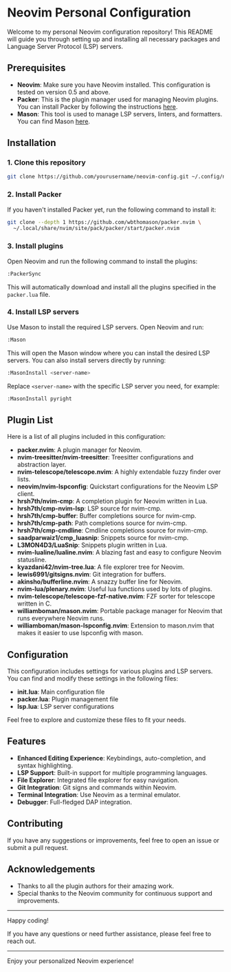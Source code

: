 
# Neovim Personal Configuration

Welcome to my personal Neovim configuration repository! This README will guide you through setting up and installing all necessary packages and Language Server Protocol (LSP) servers.

## Prerequisites

- **Neovim**: Make sure you have Neovim installed. This configuration is tested on version 0.5 and above.
- **Packer**: This is the plugin manager used for managing Neovim plugins. You can install Packer by following the instructions [here](https://github.com/wbthomason/packer.nvim).
- **Mason**: This tool is used to manage LSP servers, linters, and formatters. You can find Mason [here](https://github.com/williamboman/mason.nvim).

## Installation

### 1. Clone this repository

```sh
git clone https://github.com/yourusername/neovim-config.git ~/.config/nvim
```

### 2. Install Packer

If you haven't installed Packer yet, run the following command to install it:

```sh
git clone --depth 1 https://github.com/wbthomason/packer.nvim \
  ~/.local/share/nvim/site/pack/packer/start/packer.nvim
```

### 3. Install plugins

Open Neovim and run the following command to install the plugins:

```sh
:PackerSync
```

This will automatically download and install all the plugins specified in the `packer.lua` file.

### 4. Install LSP servers

Use Mason to install the required LSP servers. Open Neovim and run:

```sh
:Mason
```

This will open the Mason window where you can install the desired LSP servers. You can also install servers directly by running:

```sh
:MasonInstall <server-name>
```

Replace `<server-name>` with the specific LSP server you need, for example:

```sh
:MasonInstall pyright
```

## Plugin List

Here is a list of all plugins included in this configuration:

- **packer.nvim**: A plugin manager for Neovim.
- **nvim-treesitter/nvim-treesitter**: Treesitter configurations and abstraction layer.
- **nvim-telescope/telescope.nvim**: A highly extendable fuzzy finder over lists.
- **neovim/nvim-lspconfig**: Quickstart configurations for the Neovim LSP client.
- **hrsh7th/nvim-cmp**: A completion plugin for Neovim written in Lua.
- **hrsh7th/cmp-nvim-lsp**: LSP source for nvim-cmp.
- **hrsh7th/cmp-buffer**: Buffer completions source for nvim-cmp.
- **hrsh7th/cmp-path**: Path completions source for nvim-cmp.
- **hrsh7th/cmp-cmdline**: Cmdline completions source for nvim-cmp.
- **saadparwaiz1/cmp_luasnip**: Snippets source for nvim-cmp.
- **L3MON4D3/LuaSnip**: Snippets plugin written in Lua.
- **nvim-lualine/lualine.nvim**: A blazing fast and easy to configure Neovim statusline.
- **kyazdani42/nvim-tree.lua**: A file explorer tree for Neovim.
- **lewis6991/gitsigns.nvim**: Git integration for buffers.
- **akinsho/bufferline.nvim**: A snazzy buffer line for Neovim.
- **nvim-lua/plenary.nvim**: Useful lua functions used by lots of plugins.
- **nvim-telescope/telescope-fzf-native.nvim**: FZF sorter for telescope written in C.
- **williamboman/mason.nvim**: Portable package manager for Neovim that runs everywhere Neovim runs.
- **williamboman/mason-lspconfig.nvim**: Extension to mason.nvim that makes it easier to use lspconfig with mason.

## Configuration

This configuration includes settings for various plugins and LSP servers. You can find and modify these settings in the following files:

- **init.lua**: Main configuration file
- **packer.lua**: Plugin management file
- **lsp.lua**: LSP server configurations

Feel free to explore and customize these files to fit your needs.

## Features

- **Enhanced Editing Experience**: Keybindings, auto-completion, and syntax highlighting.
- **LSP Support**: Built-in support for multiple programming languages.
- **File Explorer**: Integrated file explorer for easy navigation.
- **Git Integration**: Git signs and commands within Neovim.
- **Terminal Integration**: Use Neovim as a terminal emulator.
- **Debugger**: Full-fledged DAP integration.

## Contributing

If you have any suggestions or improvements, feel free to open an issue or submit a pull request.

## Acknowledgements

- Thanks to all the plugin authors for their amazing work.
- Special thanks to the Neovim community for continuous support and improvements.

---

Happy coding!

If you have any questions or need further assistance, please feel free to reach out.

---

Enjoy your personalized Neovim experience!
